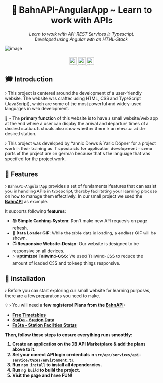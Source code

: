 <h1 align="center">
     📡 BahnAPI-AngularApp ~ Learn to work with APIs
</h1>

<p align="center">
  <i align="center">Learn to work with API-REST Services in Typescript.<br />Developed using Angular with an HTML-Stack.</i>

  ![image](https://i.imgur.com/LZjXHEy.png)

</p>

<h4 align="center">
  <a href="https://angular.dev/">
    <img src="https://img.shields.io/badge/version-Angular_18-27ae60?style=for-the-badge" alt="php version" style="height: 25px;">
  </a>
  <a href="https://developers.deutschebahn.com/db-api-marketplace/apis/frontpage">
    <img src="https://img.shields.io/badge/API_Service-Bahn_API-2980b9?style=for-the-badge" alt="php version" style="height: 25px;">
  </a>
  <a href="https://discord.gg/bl4cklist">
    <img src="https://img.shields.io/discord/616655040614236160?style=for-the-badge&logo=discord&label=Discord&color=%237289da" alt="discord server" style="height: 25px;">
  </a>
  <br>
</h4>

## 🗯️ Introduction
› This project is centered around the development of a user-friendly website. The website was crafted using HTML, CSS and TypeScript (JavaScript), which are some of the most powerful and widely-used languages in web development. 

🤔 - The <strong>primary function</strong> of this website is to have a small website/web app at the end where a user can display the arrival and departure times of a desired station. It should also show whether there is an elevator at the desired station.

› This project was developed by Yannic Drews & Yanic Döpner for a project work in their training as IT specialists for application development - some parts of the project are on german because that's the language that was specified for the project work.

## 🧮 Features
› `BahnAPI-AngularApp` provides a set of fundamental features that can assist you in handling APIs in typescript, thereby facilitating your learning process on how to manage them effectively. In our small project we used the **[BahnAPI](https://developers.deutschebahn.com/db-api-marketplace/apis/frontpage)** as example.
<br />

It supports following <strong>features</strong>:
<ul>
  <li>📚 <strong>Simple Caching-System</strong>: Don't make new API requests on page refresh.</li>
  <li>📡 <strong>Data Loader GIF</strong>: While the table data is loading, a endless GIF will be shown.</li>
  <li>📺 <strong>Responsive Website-Design</strong>: Our website is designed to be responsive on all devices.</li>
  <li>⚡ <strong>Optimized Tailwind-CSS</strong>: We used Tailwind-CSS to reduce the amount of loaded CSS and to keep things responsive.</li>
</ul>

## 🔨 Installation
› Before you can start exploring our small website for learning purposes, there are a few preparations you need to make.

💡 › You will need a <strong>few registered Plans from the **[BahnAPI](https://developers.deutschebahn.com/db-api-marketplace/apis/frontpage)**:<br />
- **[Free Timetables](https://developers.deutschebahn.com/db-api-marketplace/apis/product/26497)**
- **[StaDa - Station Data](https://developers.deutschebahn.com/db-api-marketplace/apis/product/145141)**
- **[FaSta - Station Facilities Status](https://developers.deutschebahn.com/db-api-marketplace/apis/product/130978)**

Then, follow these steps to ensure everything runs smoothly:
1. Create an application on the DB API Marketplace & add the plans above to it.
2. Set your <strong>correct API login credentials</strong> in `src/app/services/api-service/types/environment.ts`.
3. Run `npm install` to install all dependencies.
4. Run `ng build` to build the project.
5. Visit the page and have FUN!
